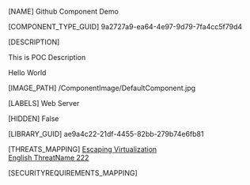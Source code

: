 [NAME]
Github Component Demo

[COMPONENT_TYPE_GUID]
9a2727a9-ea64-4e97-9d79-7fa4cc5f79d4

[DESCRIPTION]
<p>This is POC Description</p><p>Hello World</p>

[IMAGE_PATH]
/ComponentImage/DefaultComponent.jpg

[LABELS]
Web Server

[HIDDEN]
False

[LIBRARY_GUID]
ae9a4c22-21df-4455-82bb-279b74e6fb81

[THREATS_MAPPING]
[Escaping Virtualization](1d84d2e5-6c28-4ec8-b06e-028172b4aa52.md)\
[English ThreatName 222](373c9d45-0991-47bb-8916-77ffb70ee6c9.md)

[SECURITYREQUIREMENTS_MAPPING]

